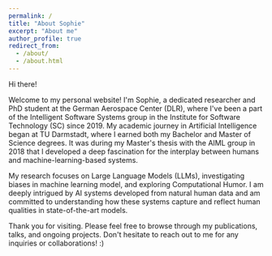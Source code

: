 ```yaml
---
permalink: /
title: "About Sophie"
excerpt: "About me"
author_profile: true
redirect_from: 
  - /about/
  - /about.html
---
```


Hi there! 

Welcome to my personal website! I'm Sophie, a dedicated researcher and PhD student at the German Aerospace Center (DLR), where I've been a part of the Intelligent Software Systems group in the Institute for Software Technology (SC) since 2019. My academic journey in Artificial Intelligence began at TU Darmstadt, where I earned both my Bachelor and Master of Science degrees. It was during my Master's thesis with the AIML group in 2018 that I developed a deep fascination for the interplay between humans and machine-learning-based systems.

My research focuses on Large Language Models (LLMs), investigating biases in machine learning model, and exploring Computational Humor. I am deeply intrigued by AI systems developed from natural human data and am committed to understanding how these systems capture and reflect human qualities in state-of-the-art models.

Thank you for visiting. Please feel free to browse through my publications, talks, and ongoing projects. Don't hesitate to reach out to me for any inquiries or collaborations! :)

